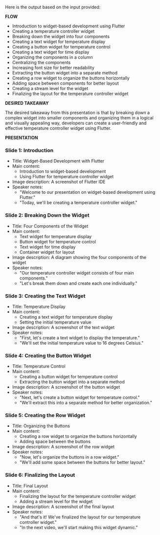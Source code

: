 Here is the output based on the input provided:

**FLOW**

* Introduction to widget-based development using Flutter
* Creating a temperature controller widget
* Breaking down the widget into four components
* Creating a text widget for temperature display
* Creating a button widget for temperature control
* Creating a text widget for time display
* Organizing the components in a column
* Centralizing the components
* Increasing font size for better readability
* Extracting the button widget into a separate method
* Creating a row widget to organize the buttons horizontally
* Adding space between components for better layout
* Creating a stream level for the widget
* Finalizing the layout for the temperature controller widget

**DESIRED TAKEAWAY**

The desired takeaway from this presentation is that by breaking down a complex widget into smaller components and organizing them in a logical and visually appealing way, developers can create a user-friendly and effective temperature controller widget using Flutter.

**PRESENTATION**

### Slide 1: Introduction
* Title: Widget-Based Development with Flutter
* Main content:
	+ Introduction to widget-based development
	+ Using Flutter for temperature controller widget
* Image description: A screenshot of Flutter IDE
* Speaker notes:
	+ "Welcome to our presentation on widget-based development using Flutter."
	+ "Today, we'll be creating a temperature controller widget."

### Slide 2: Breaking Down the Widget
* Title: Four Components of the Widget
* Main content:
	+ Text widget for temperature display
	+ Button widget for temperature control
	+ Text widget for time display
	+ Container widget for layout
* Image description: A diagram showing the four components of the widget
* Speaker notes:
	+ "Our temperature controller widget consists of four main components."
	+ "Let's break them down and create each one individually."

### Slide 3: Creating the Text Widget
* Title: Temperature Display
* Main content:
	+ Creating a text widget for temperature display
	+ Setting the initial temperature value
* Image description: A screenshot of the text widget
* Speaker notes:
	+ "First, let's create a text widget to display the temperature."
	+ "We'll set the initial temperature value to 16 degrees Celsius."

### Slide 4: Creating the Button Widget
* Title: Temperature Control
* Main content:
	+ Creating a button widget for temperature control
	+ Extracting the button widget into a separate method
* Image description: A screenshot of the button widget
* Speaker notes:
	+ "Next, let's create a button widget for temperature control."
	+ "We'll extract this into a separate method for better organization."

### Slide 5: Creating the Row Widget
* Title: Organizing the Buttons
* Main content:
	+ Creating a row widget to organize the buttons horizontally
	+ Adding space between the buttons
* Image description: A screenshot of the row widget
* Speaker notes:
	+ "Now, let's organize the buttons in a row widget."
	+ "We'll add some space between the buttons for better layout."

### Slide 6: Finalizing the Layout
* Title: Final Layout
* Main content:
	+ Finalizing the layout for the temperature controller widget
	+ Adding a stream level for the widget
* Image description: A screenshot of the final layout
* Speaker notes:
	+ "And that's it! We've finalized the layout for our temperature controller widget."
	+ "In the next video, we'll start making this widget dynamic."

